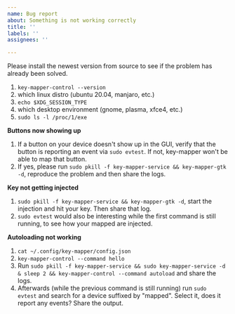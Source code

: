 ```yaml
---
name: Bug report
about: Something is not working correctly
title: ''
labels: ''
assignees: ''

---
```


Please install the newest version from source to see if the problem has already been solved.

1. `key-mapper-control --version`
2. which linux distro (ubuntu 20.04, manjaro, etc.)
3. `echo $XDG_SESSION_TYPE`
4. which desktop environment (gnome, plasma, xfce4, etc.)
5. `sudo ls -l /proc/1/exe`

**Buttons now showing up**

1. If a button on your device doesn't show up in the GUI, verify that the button is reporting an event via `sudo evtest`. If not, key-mapper won't be able to map that button.
2. If yes, please run `sudo pkill -f key-mapper-service && key-mapper-gtk -d`, reproduce the problem and then share the logs.

**Key not getting injected**

1. `sudo pkill -f key-mapper-service && key-mapper-gtk -d`, start the injection and hit your key. Then share that log.
2. `sudo evtest` would also be interesting while the first command is still running, to see how your mapped are injected.

**Autoloading not working**

1. `cat ~/.config/key-mapper/config.json`
2. `key-mapper-control --command hello`
3. Run `sudo pkill -f key-mapper-service && sudo key-mapper-service -d & sleep 2 && key-mapper-control --command autoload` and share the logs.
4. Afterwards (while the previous command is still running) run `sudo evtest` and search for a device suffixed by "mapped". Select it, does it report any events? Share the output.
